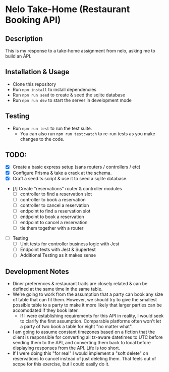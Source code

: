# Nelo Take-Home (Restaurant Booking API)

## Description

This is my response to a take-home assignment from nelo, asking me to build an API.

## Installation & Usage

-   Clone this repository
-   Run `npm install` to install dependencies
-   Run `npm run seed` to create & seed the sqlite database
-   Run `npm run dev` to start the server in development mode

## Testing

-   Run `npm run test` to run the test suite.
    -   You can also run `npm run test:watch` to re-run tests as you make changes to the code.

## TODO:

-   [x] Create a basic express setup (sans routers / controllers / etc)
-   [x] Configure Prisma & take a crack at the schema.
-   [x] Craft a seed.ts script & use it to seed a sqlite database.
-   [/] Create "reservations" router & controller modules
    -   [ ] controller to find a reservation slot
    -   [ ] controller to book a reservation
    -   [ ] controller to cancel a reservation
    -   [ ] endpoint to find a reservation slot
    -   [ ] endpoint to book a reservation
    -   [ ] endpoint to cancel a reservation
    -   [ ] tie them together with a router
-   [ ] Testing
    -   [ ] Unit tests for controller business logic with Jest
    -   [ ] Endpoint tests with Jest & Supertest
    -   [ ] Additional Testing as it makes sense

## Development Notes

-   Diner preferences & restaurant traits are closely related & can be defined at the same time in the same table.
-   We're going to work from the assumption that a party can book any size of table that can fit them. However, we should try to give the smallest possible table to a party to make it more likely that larger parties can be accomodated if they book later.
    -   If I were establishing requirements for this API in reality, I would seek to clarify the first assumption. Comparable platforms often won't let a party of two book a table for eight "no matter what".
-   I am going to assume constant timezones based on a fiction that the client is responsible for converting all tz-aware datetimes to UTC before sending them to the API, and converting them back to local before displaying responses from the API. Life is too short.
-   If I were doing this "for real" I would implement a "soft delete" on reservations to cancel instead of just deleting them. That feels out of scope for this exercise, but I could easily do it.
